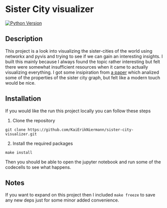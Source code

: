 # Sister City visualizer 

[![Python Version](https://img.shields.io/badge/python-3.8.10-blue)](https://www.python.org/downloads/release/python-392/)

## Description 

This project is a look into visualizing the sister-cities of the world using networkx and pyvis and trying to see if we can gain an interesting insights. I built this mainly because I always found the topic rather interesting but felt there were somewhat insufficient resources when it came to actually visualizing everything. I got some insipiration from [a paper](https://www.researchgate.net/publication/235356930_Not_All_Paths_Lead_to_Rome_Analysing_the_Network_of_Sister_Cities) which analized some of the properties of the sister city graph, but felt like a modern touch would be nice.

## Installation 

If you would like the run this project locally you can follow these steps 

1. Clone the repository
```
git clone https://github.com/KaiErikNiermann/sister-city-visualizer.git
```

2. Install the required packages
```
make install
```

Then you should be able to open the jupyter notebook and run some of the codecells to see what happens. 

## Notes 

If you want to expand on this project then I included `make freeze` to save any new deps just for some minor added convenience.
